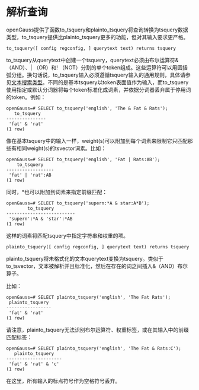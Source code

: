 # 解析查询<a name="ZH-CN_TOPIC_0289899876"></a>

openGauss提供了函数to\_tsquery和plainto\_tsquery将查询转换为tsquery数据类型，to\_tsquery提供比plainto\_tsquery更多的功能，但对其输入要求更严格。

```
to_tsquery([ config regconfig, ] querytext text) returns tsquery
```

to\_tsquery从querytext中创建一个tsquery，querytext必须由布尔运算符& （AND）、| （OR）和! （NOT）分割的单个token组成。这些运算符可以用圆括弧分组。换句话说，to\_tsquery输入必须遵循tsquery输入的通用规则，具体请参见[文本搜索类型](文本搜索类型.md)。不同的是基本tsquery以token表面值作为输入，而to\_tsquery使用指定或默认分词器将每个token标准化成词素，并依据分词器丢弃属于停用词的token。例如：

```
openGauss=# SELECT to_tsquery('english', 'The & Fat & Rats');
   to_tsquery
---------------
 'fat' & 'rat'
(1 row)
```

像在基本tsquery中的输入一样，weight\(s\)可以附加到每个词素来限制它只匹配那些有相同weight\(s\)的tsvector词素。比如：

```
openGauss=# SELECT to_tsquery('english', 'Fat | Rats:AB');
    to_tsquery
------------------
 'fat' | 'rat':AB
(1 row)
```

同时，\*也可以附加到词素来指定前缀匹配：

```
openGauss=# SELECT to_tsquery('supern:*A & star:A*B');
        to_tsquery
--------------------------
 'supern':*A & 'star':*AB
(1 row)
```

这样的词素将匹配tsquery中指定字符串和权重的项。

```
plainto_tsquery([ config regconfig, ] querytext text) returns tsquery
```

plainto\_tsquery将未格式化的文本querytext变换为tsquery。类似于to\_tsvector，文本被解析并且标准化，然后在存在的词之间插入&（AND）布尔算子。

比如：

```
openGauss=# SELECT plainto_tsquery('english', 'The Fat Rats');
 plainto_tsquery
-----------------
 'fat' & 'rat'
(1 row)
```

请注意，plainto\_tsquery无法识别布尔运算符、权重标签，或在其输入中的前缀匹配标签：

```
openGauss=# SELECT plainto_tsquery('english', 'The Fat & Rats:C');
   plainto_tsquery
---------------------
 'fat' & 'rat' & 'c'
(1 row)
```

在这里，所有输入的标点符号作为空格符号丢弃。

